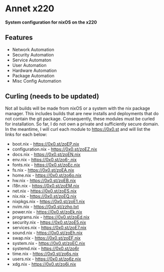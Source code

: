 Annet x220
==========
**System configuration for nixOS on the x220**

Features
--------
* Network Automation
* Security Automation
* Service Automaton
* User Automation
* Hardware Automation
* Package Automation
* Misc Config Automation
  
Curling (needs to be updated)
-----------------------------
Not all builds will be made from nixOS or a system with the nix package manager. This includes builds that are new installs and deployments that do not contain the git package. Consequently, these modules must be curled for installation. So far, I do not own a private and sufficiently secure domain. In the meantime, I will curl each module to https://0x0.st and will list the links for each below:
* boot.nix - https://0x0.st/zoEP.nix
* configuration.nix - https://0x0.st/zoEZ.nix
* docs.nix - https://0x0.st/zoEN.nix
* env.nix - https://0x0.st/zo6-.nix
* fonts.nix - https://0x0.st/zoEc.nix
* fs.nix - https://0x0.st/zoEA.nix
* home.nix - https://0x0.st/zo6o.nix
* hw.nix - https://0x0.st/zoEB.nix
* i18n.nix - https://0x0.st/zoEM.nix
* net.nix - https://0x0.st/zoES.nix
* nix.nix - https://0x0.st/zoEQ.nix
* nixpkgs.nix - https://0x0.st/zoE1.nix
* nvim.nix - https://0x0.st/zzho.txt
* power.nix - https://0x0.st/zoEk.nix
* programs.nix - https://0x0.st/zoEd.nix
* security.nix - https://0x0.st/zoE5.nix
* services.nix - https://0x0.st/zoE7.nix
* sound.nix - https://0x0.st/zoEh.nix
* swap.nix - https://0x0.st/zoEF.nix
* system.nix - https://0x0.st/zoEC.nix
* systemd.nix - https://0x0.st/zo6r
* time.nix - https://0x0.st/zo6s.nix
* users.nix - https://0x0.st/zo6z.nix
* xdg.nix - https://0x0.st/zo6i.nix
